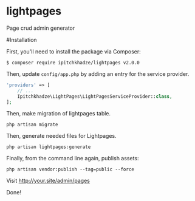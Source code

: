 # lightpages
Page crud admin generator

#Installation

First, you'll need to install the package via Composer:

```shell
$ composer require ipitchkhadze/lightpages v2.0.0
```

Then, update `config/app.php` by adding an entry for the service provider.

```php
'providers' => [
    // ...
    Ipitchkhadze\LightPages\LightPagesServiceProvider::class,
];
```
Then, make migration of lightpages table.

```shell
php artisan migrate
```
Then, generate needed files for Lightpages.

```shell
php artisan lightpages:generate
```
Finally, from the command line again, publish assets:

```shell
php artisan vendor:publish --tag=public --force
```

Visit http://your.site/admin/pages

Done!

